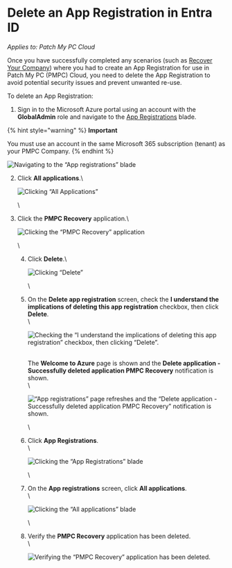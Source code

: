 # Delete an App Registration in Entra ID

_Applies to: Patch My PC Cloud_

Once you have successfully completed any scenarios (such as [Recover Your Company](../../cloud-administration/manage-your-cloud-company/recover-your-cloud-company.md)) where you had to create an App Registration for use in Patch My PC (PMPC) Cloud, you need to delete the App Registration to avoid potential security issues and prevent unwanted re-use.

To delete an App Registration:

1. Sign in to the Microsoft Azure portal using an account with the **GlobalAdmin** role and navigate to the [App Registrations](https://portal.azure.com/#view/Microsoft_AAD_RegisteredApps/ApplicationsListBlade) blade.

{% hint style="warning" %}
**Important**

You must use an account in the same Microsoft 365 subscription (tenant) as your PMPC Company.
{% endhint %}

![Navigating to the “App registrations” blade](../../../_images/image%20%281970%29.png%20"Navigating%20to%20the%20\"App%20registrations\"%20blade")

2.  Click **All applications**.\


    ![Clicking “All Applications”](../../../_images/image%20%281971%29.png%20"Clicking%20\"All%20Applications\"")

    \

3.  Click the **PMPC Recovery** application.\


    ![Clicking the “PMPC Recovery” application](../../../_images/image%20%281972%29.png%20"Clicking%20the%20\"PMPC%20Recovery\"%20application")

    \


    4.  Click **Delete**.\


        ![Clicking “Delete”](../../../_images/image%20%281973%29.png%20"Clicking%20\"Delete\"")

        \

    5.  On the **Delete app registration** screen, check the **I understand the implications of deleting this app registration** checkbox, then click **Delete**.\
        \


        ![Checking the “I understand the implications of deleting this app registration” checkbox, then clicking “Delete”.](../../../_images/image%20%281974%29.png%20"Checking%20the%20\"I%20understand%20the%20implications%20of%20deleting%20this%20app%20registration\"%20checkbox,%20then%20clicking%20\"Delete\".")

        \
        The **Welcome to Azure** page is shown and the **Delete application - Successfully deleted application PMPC Recovery** notification is shown.\
        \


        ![“App registrations” page refreshes and the “Delete application - Successfully deleted application PMPC Recovery” notification is shown.](../../../_images/image%20%281975%29.png%20"\"App%20registrations\"%20page%20refreshes%20and%20the%20\"Delete%20application%20-%20Successfully%20deleted%20application%20PMPC%20Recovery\"%20notification%20is%20shown.")

        \

    6.  Click **App Registrations**.\
        \


        ![Clicking the “App Registrations” blade](../../../_images/image%20%281976%29.png%20"Clicking%20the%20\"App%20Registrations\"%20blade")

        \

    7.  On the **App registrations** screen, click **All applications**.\
        \


        ![Clicking the “All applications” blade](../../../_images/image%20%281977%29.png%20"Clicking%20the%20\"All%20applications\"%20blade")

        \

    8.  Verify the **PMPC Recovery** application has been deleted.\
        \


        ![Verifying the “PMPC Recovery” application has been deleted.](../../../_images/image%20%281978%29.png%20"Verifying%20the%20\"PMPC%20Recovery\"%20application%20has%20been%20deleted.")
